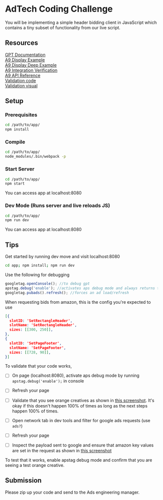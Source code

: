 # AdTech Coding Challenge
You will be implementing a simple header bidding client in JavaScript which contains a tiny subset of functionality from our live script.

## Resources
[GPT Documentation](https://developers.google.com/doubleclick-gpt/)  
[A9 Display Example](/images/a9_display_example.png)  
[A9 Display Deep Example](/images/a9_display_deep_example.png)  
[A9 Integration Verification](/images/a9_integration_verification.png)  
[A9 API Reference](/images/a9_api_reference.png)  
[Validation code](/images/validation.png)  
[Validation visual](/images/visual-validation.png)

## Setup

### Prerequisites

```bash
cd /path/to/app/
npm install
```

### Compile

```bash
cd /path/to/app/
node_modules/.bin/webpack -p
```

### Start Server

```bash
cd /path/to/app/
npm start
```
You can access app at localhost:8080
### Dev Mode (Runs server and live reloads JS)

```bash
cd /path/to/app/
npm run dev
```
You can access app at localhost:8080
## Tips

Get started by running dev move and visit localhost:8080
```bash
cd app; npm install; npm run dev
```

Use the following for debugging
```javascript
googletag.openConsole(); //to debug gpt
apstag.debug('enable'); //activates aps debug mode and always returns test creative
googletag.pubads().refresh(); //forces an ad load/refresh
```

When requesting bids from amazon, this is the config you're expected to use
```json
[{
  slotID: 'SetRectangleHeader',
  slotName: 'SetRectangleHeader',
  sizes: [[300, 250]],
}, 
{
  slotID: 'SetPageFooter',
  slotName: 'SetPageFooter',
  sizes: [[728, 90]],
}]
```

To validate that your code works,
- [ ] On page (localhost:8080), activate aps debug mode by running `apstag.debug('enable');` in console
- [ ] Refresh your page
- [ ] Validate that you see orange creatives as shown in [this screenshot](/images/visual-validation.png). It's okay if this doesn't happen 100% of times as long as the next steps happen 100% of times.
- [ ] Open network tab in dev tools and filter for google ads requests (use `ads?`)
- [ ] Refresh your page
- [ ] Inspect the payload sent to google and ensure that amazon key values are set in the request as shown in [this screenshot](/images/validation.png)  


To test that it works, enable apstag debug mode and confirm that you are seeing a test orange creative.

## Submission

Please zip up your code and send to the Ads engineering manager.
